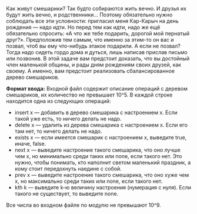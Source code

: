 Как живут смешарики? Так будто собираются жить вечно. И друзья их будут жить вечно, и родственники… Поэтому обязательно нужно соблюдать все эти условности: пригласил меня Кар-Карыч на день рождения — надо идти. Но перед тем как идти, надо же ещё обязательно спросить: «А что же тебе подарить, дорогой мой пернатый друг?». Предположив тем самым, что именно за этим-то он вас и позвал, чтоб вы ему что-нибудь этакое подарили. А если не позвал? Тогда надо сидеть гордо дома и дуться, лишь написав прислав письмо или позвонив. В этой задаче вам предстоит доказать, что вы достойный член маленькой общины, и рады дням рождениям своих друзей, как своему. А именно, вам предстоит реализовать сбалансированное дерево смешариков.

**Формат ввода:**
Входной файл содержит описание операций с деревом смешариков, их количество не превышает 10^5. В каждой строке находится одна из следующих операций:
- insert x — добавить в дерево смешарика с настроением x. Если такой уже есть, то ничего делать не надо.
- delete x — удалить из дерева смешарика с настроением x. Если его там нет, то ничего делать не надо.
- exists x — если имеется смешарик с настроением x, выведите true, иначе, false.
- next x — выведите настроение такого смешарика, что оно лучше чем x, но минимально среди таких или none, если такого нет. Это нужно, чтобы понимать, кто наполнит светом маленький праздник, а кому стоит передохнуть наедине с собой.
- prev x — выведите настроение такого смешарика, что оно хуже чем x, но максимально среди таких или none, если такого нет.
- kth k — выведите k-ю величину настроения (нумерация с нуля). Если такого не существует, то выведите none.

Все числа во входном файле по модулю не превышают 10^9.
